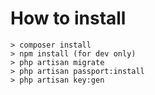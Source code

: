 # How to install
```text
> composer install
> npm install (for dev only)
> php artisan migrate
> php artisan passport:install
> php artisan key:gen
```
